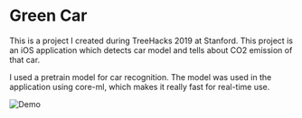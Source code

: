 # Green Car
This is a project I created during TreeHacks 2019 at Stanford. This project is an iOS application which detects car model and tells about CO2 emission of that car.

I used a pretrain model for car recognition. The model was used in the application using core-ml, which makes it really fast for real-time use.

![Demo](demo.gif)
